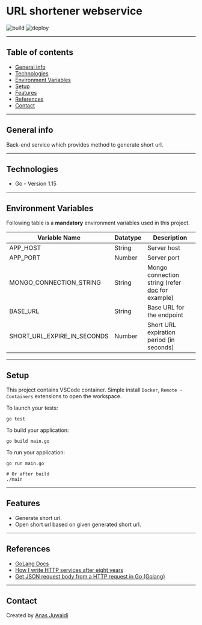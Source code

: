 # URL shortener webservice

![build](https://github.com/anas-didi95/golang-urlshort-server/workflows/build/badge.svg)
![deploy](https://github.com/anas-didi95/golang-urlshort-server/workflows/deploy/badge.svg)

---

## Table of contents
* [General info](#general-info)
* [Technologies](#technologies)
* [Environment Variables](#environment-variables)
* [Setup](#setup)
* [Features](#features)
* [References](#references)
* [Contact](#contact)

---

## General info
Back-end service which provides method to generate short url.

---

## Technologies
* Go - Version 1.15

---

## Environment Variables
Following table is a **mandatory** environment variables used in this project.

| Variable Name | Datatype | Description |
| --- | --- | --- |
| APP_HOST | String | Server host |
| APP_PORT | Number | Server port |
| MONGO_CONNECTION_STRING | String | Mongo connection string (refer [doc](https://docs.mongodb.com/manual/reference/connection-string/) for example) |
| BASE_URL | String | Base URL for the endpoint |
| SHORT_URL_EXPIRE_IN_SECONDS | Number | Short URL expiration period (in seconds) |

---

## Setup
This project contains VSCode container. Simple install `Docker`, `Remote - Containers` extensions to open the workspace.

To launch your tests:
```
go test
```

To build your application:
```
go build main.go
```

To run your application:
```
go run main.go

# Or after build
./main
```

---

## Features
* Generate short url.
* Open short url based on given generated short url.

---

## References
* [GoLang Docs](https://golangdocs.com/)
* [How I write HTTP services after eight years](https://pace.dev/blog/2018/05/09/how-I-write-http-services-after-eight-years.html)
* [Get JSON request body from a HTTP request in Go (Golang)](https://golangbyexample.com/json-request-body-golang-http/)

---

## Contact
Created by [Anas Juwaidi](mailto:anas.didi95@gmail.com)
